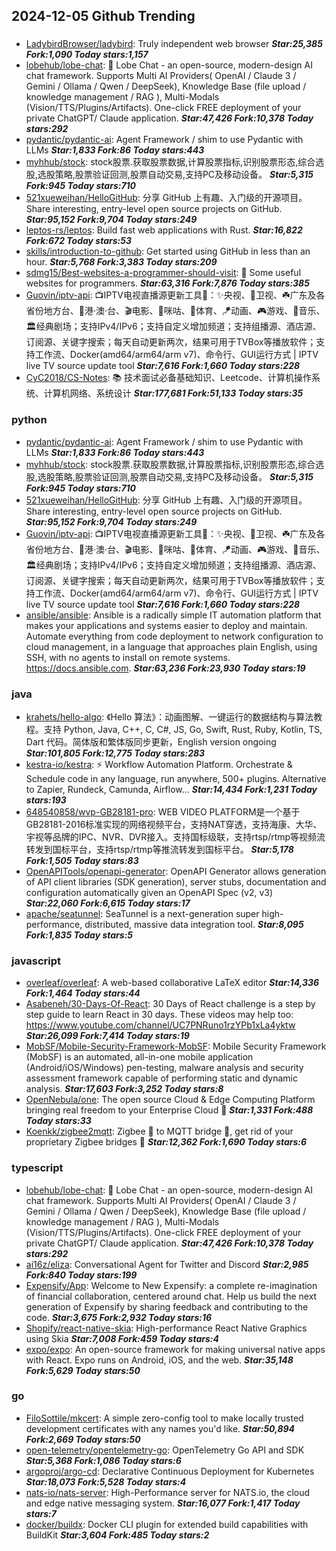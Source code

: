 ## 2024-12-05 Github Trending

### 
* [LadybirdBrowser/ladybird](https://github.com/LadybirdBrowser/ladybird): Truly independent web browser ***Star:25,385 Fork:1,090 Today stars:1,157***
* [lobehub/lobe-chat](https://github.com/lobehub/lobe-chat): 🤯 Lobe Chat - an open-source, modern-design AI chat framework. Supports Multi AI Providers( OpenAI / Claude 3 / Gemini / Ollama / Qwen / DeepSeek), Knowledge Base (file upload / knowledge management / RAG ), Multi-Modals (Vision/TTS/Plugins/Artifacts). One-click FREE deployment of your private ChatGPT/ Claude application. ***Star:47,426 Fork:10,378 Today stars:292***
* [pydantic/pydantic-ai](https://github.com/pydantic/pydantic-ai): Agent Framework / shim to use Pydantic with LLMs ***Star:1,833 Fork:86 Today stars:443***
* [myhhub/stock](https://github.com/myhhub/stock): stock股票.获取股票数据,计算股票指标,识别股票形态,综合选股,选股策略,股票验证回测,股票自动交易,支持PC及移动设备。 ***Star:5,315 Fork:945 Today stars:710***
* [521xueweihan/HelloGitHub](https://github.com/521xueweihan/HelloGitHub): 分享 GitHub 上有趣、入门级的开源项目。Share interesting, entry-level open source projects on GitHub. ***Star:95,152 Fork:9,704 Today stars:249***
* [leptos-rs/leptos](https://github.com/leptos-rs/leptos): Build fast web applications with Rust. ***Star:16,822 Fork:672 Today stars:53***
* [skills/introduction-to-github](https://github.com/skills/introduction-to-github): Get started using GitHub in less than an hour. ***Star:5,768 Fork:3,383 Today stars:209***
* [sdmg15/Best-websites-a-programmer-should-visit](https://github.com/sdmg15/Best-websites-a-programmer-should-visit): 🔗 Some useful websites for programmers. ***Star:63,316 Fork:7,876 Today stars:385***
* [Guovin/iptv-api](https://github.com/Guovin/iptv-api): 📺IPTV电视直播源更新工具🚀：✨央视、📡卫视、☘️广东及各省份地方台、🌊港·澳·台、🎬电影、🎥咪咕、🏀体育、🪁动画、🎮游戏、🎵音乐、🏛经典剧场；支持IPv4/IPv6；支持自定义增加频道；支持组播源、酒店源、订阅源、关键字搜索；每天自动更新两次，结果可用于TVBox等播放软件；支持工作流、Docker(amd64/arm64/arm v7)、命令行、GUI运行方式 | IPTV live TV source update tool ***Star:7,616 Fork:1,660 Today stars:228***
* [CyC2018/CS-Notes](https://github.com/CyC2018/CS-Notes): 📚 技术面试必备基础知识、Leetcode、计算机操作系统、计算机网络、系统设计 ***Star:177,681 Fork:51,133 Today stars:35***

### python
* [pydantic/pydantic-ai](https://github.com/pydantic/pydantic-ai): Agent Framework / shim to use Pydantic with LLMs ***Star:1,833 Fork:86 Today stars:443***
* [myhhub/stock](https://github.com/myhhub/stock): stock股票.获取股票数据,计算股票指标,识别股票形态,综合选股,选股策略,股票验证回测,股票自动交易,支持PC及移动设备。 ***Star:5,315 Fork:945 Today stars:710***
* [521xueweihan/HelloGitHub](https://github.com/521xueweihan/HelloGitHub): 分享 GitHub 上有趣、入门级的开源项目。Share interesting, entry-level open source projects on GitHub. ***Star:95,152 Fork:9,704 Today stars:249***
* [Guovin/iptv-api](https://github.com/Guovin/iptv-api): 📺IPTV电视直播源更新工具🚀：✨央视、📡卫视、☘️广东及各省份地方台、🌊港·澳·台、🎬电影、🎥咪咕、🏀体育、🪁动画、🎮游戏、🎵音乐、🏛经典剧场；支持IPv4/IPv6；支持自定义增加频道；支持组播源、酒店源、订阅源、关键字搜索；每天自动更新两次，结果可用于TVBox等播放软件；支持工作流、Docker(amd64/arm64/arm v7)、命令行、GUI运行方式 | IPTV live TV source update tool ***Star:7,616 Fork:1,660 Today stars:228***
* [ansible/ansible](https://github.com/ansible/ansible): Ansible is a radically simple IT automation platform that makes your applications and systems easier to deploy and maintain. Automate everything from code deployment to network configuration to cloud management, in a language that approaches plain English, using SSH, with no agents to install on remote systems. https://docs.ansible.com. ***Star:63,236 Fork:23,930 Today stars:19***

### java
* [krahets/hello-algo](https://github.com/krahets/hello-algo): 《Hello 算法》：动画图解、一键运行的数据结构与算法教程。支持 Python, Java, C++, C, C#, JS, Go, Swift, Rust, Ruby, Kotlin, TS, Dart 代码。简体版和繁体版同步更新，English version ongoing ***Star:101,805 Fork:12,775 Today stars:283***
* [kestra-io/kestra](https://github.com/kestra-io/kestra): ⚡ Workflow Automation Platform. Orchestrate & Schedule code in any language, run anywhere, 500+ plugins. Alternative to Zapier, Rundeck, Camunda, Airflow... ***Star:14,434 Fork:1,231 Today stars:193***
* [648540858/wvp-GB28181-pro](https://github.com/648540858/wvp-GB28181-pro): WEB VIDEO PLATFORM是一个基于GB28181-2016标准实现的网络视频平台，支持NAT穿透，支持海康、大华、宇视等品牌的IPC、NVR、DVR接入。支持国标级联，支持rtsp/rtmp等视频流转发到国标平台，支持rtsp/rtmp等推流转发到国标平台。 ***Star:5,178 Fork:1,505 Today stars:83***
* [OpenAPITools/openapi-generator](https://github.com/OpenAPITools/openapi-generator): OpenAPI Generator allows generation of API client libraries (SDK generation), server stubs, documentation and configuration automatically given an OpenAPI Spec (v2, v3) ***Star:22,060 Fork:6,615 Today stars:17***
* [apache/seatunnel](https://github.com/apache/seatunnel): SeaTunnel is a next-generation super high-performance, distributed, massive data integration tool. ***Star:8,095 Fork:1,835 Today stars:5***

### javascript
* [overleaf/overleaf](https://github.com/overleaf/overleaf): A web-based collaborative LaTeX editor ***Star:14,336 Fork:1,464 Today stars:44***
* [Asabeneh/30-Days-Of-React](https://github.com/Asabeneh/30-Days-Of-React): 30 Days of React challenge is a step by step guide to learn React in 30 days. These videos may help too: https://www.youtube.com/channel/UC7PNRuno1rzYPb1xLa4yktw ***Star:26,099 Fork:7,414 Today stars:19***
* [MobSF/Mobile-Security-Framework-MobSF](https://github.com/MobSF/Mobile-Security-Framework-MobSF): Mobile Security Framework (MobSF) is an automated, all-in-one mobile application (Android/iOS/Windows) pen-testing, malware analysis and security assessment framework capable of performing static and dynamic analysis. ***Star:17,603 Fork:3,252 Today stars:8***
* [OpenNebula/one](https://github.com/OpenNebula/one): The open source Cloud & Edge Computing Platform bringing real freedom to your Enterprise Cloud 🚀 ***Star:1,331 Fork:488 Today stars:33***
* [Koenkk/zigbee2mqtt](https://github.com/Koenkk/zigbee2mqtt): Zigbee 🐝 to MQTT bridge 🌉, get rid of your proprietary Zigbee bridges 🔨 ***Star:12,362 Fork:1,690 Today stars:6***

### typescript
* [lobehub/lobe-chat](https://github.com/lobehub/lobe-chat): 🤯 Lobe Chat - an open-source, modern-design AI chat framework. Supports Multi AI Providers( OpenAI / Claude 3 / Gemini / Ollama / Qwen / DeepSeek), Knowledge Base (file upload / knowledge management / RAG ), Multi-Modals (Vision/TTS/Plugins/Artifacts). One-click FREE deployment of your private ChatGPT/ Claude application. ***Star:47,426 Fork:10,378 Today stars:292***
* [ai16z/eliza](https://github.com/ai16z/eliza): Conversational Agent for Twitter and Discord ***Star:2,985 Fork:840 Today stars:199***
* [Expensify/App](https://github.com/Expensify/App): Welcome to New Expensify: a complete re-imagination of financial collaboration, centered around chat. Help us build the next generation of Expensify by sharing feedback and contributing to the code. ***Star:3,675 Fork:2,932 Today stars:16***
* [Shopify/react-native-skia](https://github.com/Shopify/react-native-skia): High-performance React Native Graphics using Skia ***Star:7,008 Fork:459 Today stars:4***
* [expo/expo](https://github.com/expo/expo): An open-source framework for making universal native apps with React. Expo runs on Android, iOS, and the web. ***Star:35,148 Fork:5,629 Today stars:50***

### go
* [FiloSottile/mkcert](https://github.com/FiloSottile/mkcert): A simple zero-config tool to make locally trusted development certificates with any names you'd like. ***Star:50,894 Fork:2,669 Today stars:50***
* [open-telemetry/opentelemetry-go](https://github.com/open-telemetry/opentelemetry-go): OpenTelemetry Go API and SDK ***Star:5,368 Fork:1,086 Today stars:6***
* [argoproj/argo-cd](https://github.com/argoproj/argo-cd): Declarative Continuous Deployment for Kubernetes ***Star:18,073 Fork:5,528 Today stars:4***
* [nats-io/nats-server](https://github.com/nats-io/nats-server): High-Performance server for NATS.io, the cloud and edge native messaging system. ***Star:16,077 Fork:1,417 Today stars:7***
* [docker/buildx](https://github.com/docker/buildx): Docker CLI plugin for extended build capabilities with BuildKit ***Star:3,604 Fork:485 Today stars:2***

